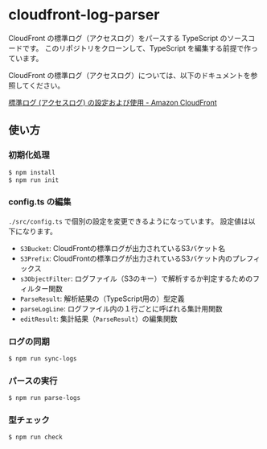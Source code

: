 # cloudfront-log-parser

CloudFront の標準ログ（アクセスログ）をパースする TypeScript のソースコードです。
このリポジトリをクローンして、TypeScript を編集する前提で作っています。

CloudFront の標準ログ（アクセスログ）については、以下のドキュメントを参照してください。

[標準ログ (アクセスログ) の設定および使用 - Amazon CloudFront](https://docs.aws.amazon.com/ja_jp/AmazonCloudFront/latest/DeveloperGuide/AccessLogs.html)

## 使い方

### 初期化処理

```bash
$ npm install
$ npm run init
```

### config.ts の編集

`./src/config.ts` で個別の設定を変更できるようになっています。
設定値は以下になります。

- `S3Bucket`: CloudFrontの標準ログが出力されているS3バケット名
- `S3Prefix`: CloudFrontの標準ログが出力されているS3バケット内のプレフィックス
- `s3ObjectFilter`: ログファイル（S3のキー）で解析するか判定するためのフィルター関数
- `ParseResult`: 解析結果の（TypeScript用の）型定義
- `parseLogLine`: ログファイル内の１行ごとに呼ばれる集計用関数
- `editResult`: 集計結果（`ParseResult`）の編集関数

### ログの同期

```bash
$ npm run sync-logs
```

### パースの実行

```bash
$ npm run parse-logs
```

### 型チェック

```bash
$ npm run check
```
